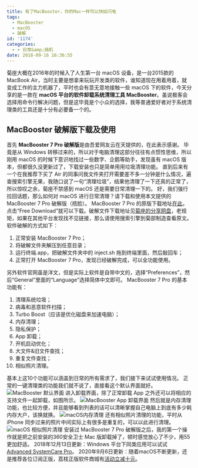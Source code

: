 ```yaml
---
title: 有了MacBooster，你的Mac一样可以快如闪电
tags:
  - MacBooster
  - macOS
  - 破解
id: '1174'
categories:
  - - 日常&amp;搞机
date: 2018-09-16 16:36:55
---
```


菊座大概在2016年的时候入了人生第一台 macOS 设备，是一台2015款的 MacBook Air，当时主要是想拿来玩玩开发类的软件，谁知道现在用着用着，就变成工作的主力机器了，平时也会有意无意地接触一些 macOS 下的软件，今天分享的是一款在 **macOS 平台的软件卸载系统清理工具 MacBooster**。虽说极客会选择用命令行解决问题，但是这毕竟是个小众的选择，我等普通爱好者对于系统清理类的工具还是十分有必要备一个的。

## MacBooster 破解版下载及使用

首先 **MacBooster 7 Pro 破解版**是由吾爱网友云在天提供的，在此表示感谢。 毕竟是从 Windows 转移过来的，所以对于电脑清理这部分往往有点惯性思维，所以刚用 macOS 的时候下意识地找过一些数字、企鹅等助手，发现虽有 macOS 版本，但都很久没更新过了，下载安装也只是简单用用垃圾清理功能。 直到后来有一个在我推荐下买了 Air 的同事问我文件夹打开需要差不多一分钟是什么情况，遍查搜索引擎无果，我随口说了一句“清理垃圾”，结果他清理了一下还真的正常了，所以惊叹之余，菊座不禁感到 macOS 还是需要日常清理一下的。 好，我们强行拉回话题，那么如何对 macOS 进行日常清理？请下载和使用本文提供的 MacBooster 7 Pro 破解版（捂脸）。 MacBooster 7 Pro 的原版下载地址[在此](https://www.macbooster.net/index.php)，点击“Free Download”就可以下载。破解文件下载地址见[菊座的分享网盘](https://jubuzz.pipipan.com/fs/18034009-310390045)，老规矩，如果在其他平台发现找不见链接，那么请使用搜索引擎到菊部制造查看原文。 软件破解的方式如下：

1.  正常安装 MacBooster 7 Pro；
2.  将破解文件夹解压到任意目录；
3.  运行终端.app，把破解文件夹中的 inject.sh 拖到终端里面，然后敲回车；
4.  正常打开 MacBooster 7 Pro，发现已经破解完成，可以全功能使用。

另外软件官网虽是洋文，但是实际上软件是自带中文的，选择“Preferences”，然后“General”里面的“Language”选择简体中文即可。 MacBooster 7 Pro 的基本功能有：

1.  清理系统垃圾；
2.  病毒和恶意软件扫描；
3.  Turbo Boost（应该是优化磁盘来加速电脑）；
4.  内存清理；
5.  隐私保护；
6.  App 卸载；
7.  开机启动优化；
8.  大文件&旧文件查找；
9.  重复文件查找；
10.  相似照片清理。

基本上这10个功能可以涵盖到日常的所有需求了，我们接下来试试使用情况。 正常的一键清理类的功能我们就不说了，直接看这个默认界面就好。 ![ MacBooster 默认界面](https://i.loli.net/2018/09/16/5b9e06906152e.png) 进入卸载界面，除了正常卸载 App 之外还可以将相应的支持文件一起卸载，如图所示。 ![ MacBooster App 卸载界面](https://i.loli.net/2018/09/16/5b9e10cd6bbc7.png) 然后就是内存清理功能，也比较方便，并且能够看到列表的话可以清晰掌握自己电脑上到底有多少耗内存大户，该换就换。 ![macOS内存清理](https://i.loli.net/2018/09/16/5b9e13a2dbe5d.png) 还有相似照片清理的功能，平时从 iPhone 同步过来的照片中间实际上有很多是重复的，可以以此进行清理。 ![macOS 相似照片清理](https://i.loli.net/2018/09/16/5b9e15083652a.png) 安装过 MacBooster 7 Pro 破解版之后，我的第一个操作就是把之前安装的360安全卫士 Mac 版卸载掉了，顿时感觉放心了不少，用55更加舒适。 2018年12月13日更新：Windows 平台下同类应用可以试试 [Advanced SystemCare Pro](https://www.jubuzz.com/share/1305.html)。 2020年9月6日更新：随着macOS不断更新，还是推荐各位订阅正版，荔枝正版软件商城有[活动立减十元](https://store.lizhi.io/site/products/id/32?cid=ljvdf05a)。